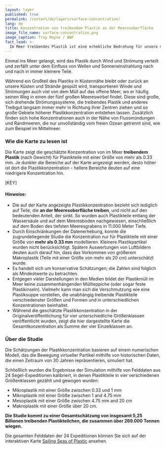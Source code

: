 ```yaml
---
layout: layer
published: true
permalink: /content/de/layers/surface-concentration/
lang: de
title: Konzentration von treibendem Plastik an der Meeresoberfläche
image_file_name: surface-concentration.png
image_caption: Troy Mayne / WWF
fact_lead: >-
  Im Meer treibendes Plastik ist eine erhebliche Bedrohung für unsere marinen Ökosysteme. Seevögel, Fische und Meeressäuger können sich im schwimmenden Plastikmüll verfangen oder diesen mit Nahrung verwechseln und aufnehmen. Giftstoffe können so in die Nahrungsketten gelangen und sich dort anreichern. Das Plastik stellt aber nicht nur eine Gefahr für unsere Umwelt dar, sondern kann auch negative Auswirkungen auf unsere Wirtschaft haben, insbesondere die Tourismus- und Fischereisektoren.
---
```


Einmal ins Meer gelangt, wird das Plastik durch Wind und Strömung verteilt und zerfällt unter dem Einfluss von Wellen und Sonneneinstrahlung nach und nach in immer kleinere Teile.

Während ein Großteil des Plastiks in Küstennähe bleibt oder zurück an unsere Küsten und Strände gespült wird, transportieren Winde und Strömungen auch viel von dem Müll auf das offene Meer, wo er häufig seinen Weg in einen der fünf großen Meereswirbel findet. Diese sind große, sich drehende Strömungssysteme, die treibendes Plastik und anderes Treibgut langsam immer mehr in Richtung ihrer Zentren ziehen und so große Gebiete höherer Plastikkonzentration entstehen lassen. Zusätzlich finden sich hohe Konzentrationen auch in der Nähe von Flussmündungen und Randmeeren, die nur unvollständig vom freien Ozean getrennt sind, wie zum Beispiel im Mittelmeer.

### Wie die Karte zu lesen ist

Die Karte zeigt die geschätzte Konzentration von im Meer **treibendem Plastik** (nach Gewicht) für Plastikteile mit einer Größe von mehr als 0.33 mm. Je dunkler die Bereiche auf der Karte angezeigt werden, desto höher ist dort die Plastikkonzentration - hellere Bereiche deuten auf eine niedrigere Konzentration hin.

[KEY]

#### Hinweise:

* Die auf der Karte angezeigte Plastikkonzentration bezieht sich lediglich auf Teile, die **an der Meeresoberfläche treiben**, und nicht auf den bedeutenden Anteil, der sinkt. So wurden auch Plastikteile entlang der Wassersäule und auf dem Meeresboden nachgewiesen, einschließlich auf dem Boden des tiefsten Meeresgrabens in 11.000 Meter Tiefe.
* Durch Einschränkungen der Datenerhebung, konnte die zugrundeliegende Studie die Konzentration nur für Plastikteile mit einer Größe von **mehr als 0.33 mm** modellieren. Kleinere Plastikpartikel wurden nicht berücksichtigt. Spätere Auswertungen von Luftbildern deuten auch darauf hin, dass das Vorkommen von größerem Makroplastik (Teile mit einer Größe von mehr als 20 cm) unterschätzt wurde.
* Es handelt sich um konservative Schätzungen; die Zahlen sind folglich als Mindestwerte zu betrachten.
* Entgegen vieler Darstellungen in den Medien bildet der Plastikmüll im Meer keine zusammenhängenden Müllteppiche (oder sogar feste Plastikinseln). Vielmehr kann man sich die Verschmutzung wie eine Plastiksuppe vorstellen, die unabhängig treibende Plastikteile verschiedenster Größen und Formen und in unterschiedlichen Konzentrationen beinhaltet.
* Während die geschätzte Plastikkonzentration in der Originalveröffentlichung für vier unterschiedliche Größenklassen veröffentlicht wurden, zeigt die hier dargestellte Karte die Gesamtkonzentration als Summe der vier Einzelklassen an.

### Über die Studie

Die Schätzungen der Plastikkonzentration basieren auf einem numerischen Modell, das die Bewegung virtueller Partikel mithilfe von historischen Daten, die einen Zeitraum von 30 Jahren repräsentieren, simuliert hat.  

Schließlich wurden die Ergebnisse der Simulation mithilfe von Felddaten aus 24 Segel-Expeditionen kalibriert, in denen Plastikteile in vier verschiedenen Größenklassen gezählt und gewogen wurden:

* Mikroplastik mit einer Größe zwischen 0.33 und 1 mm
* Mikroplastik mit einer Größe zwischen 1 and 4.75 mm
* Mesoplastik mit einer Größe zwischen 4.75 mm and 20 cm
* Makroplastik mit einer Größe über 20 cm.

**Die Studie kommt zu einer Gesamtschätzung von insgesamt 5,25 Billionen treibenden Plastikteilchen, die zusammen über 269.000 Tonnen wiegen.**

Die gesamten Felddaten der 24 Expeditionen können Sie sich auf der interaktiven Karte [Sailing Seas of Plastic](http://app.dumpark.com/seas-of-plastic-2/) ansehen.
